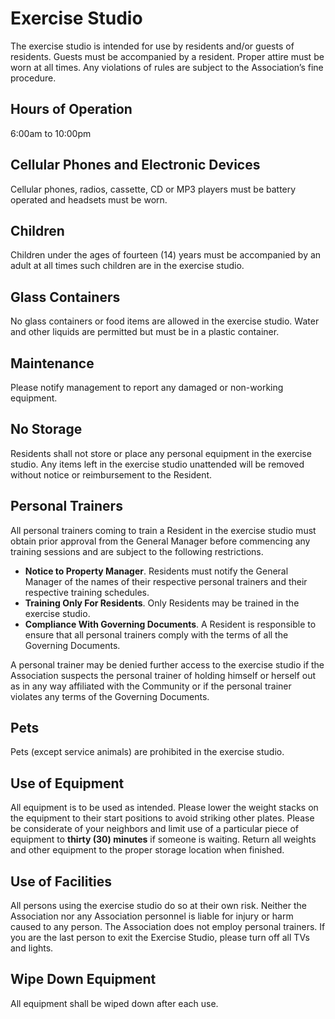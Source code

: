 # Exercise Studio

The exercise studio is intended for use by residents and/or guests of residents.  Guests must be accompanied by a resident. Proper attire must be worn at all times. Any violations of rules are subject to the Association’s fine procedure.

## **Hours of Operation**

6:00am to 10:00pm

## **Cellular Phones and Electronic Devices**

Cellular phones, radios, cassette, CD or MP3 players must be battery operated and headsets must be worn.  

## **Children**

Children under the ages of fourteen \(14\) years must be accompanied by an adult at all times such children are in the exercise studio. 

## **Glass Containers**

No glass containers or food items are allowed in the exercise studio.  Water and other liquids are permitted but must be in a plastic container.  

## **Maintenance**

Please notify management to report any damaged or non-working equipment. 

## **No Storage**

Residents shall not store or place any personal equipment in the exercise studio.  Any items left in the exercise studio unattended will be removed without notice or reimbursement to the Resident.  

## **Personal Trainers**

All personal trainers coming to train a Resident in the exercise studio must obtain prior approval from the General Manager before commencing any training sessions and are subject to the following restrictions. 

* **Notice to Property Manager**.  Residents must notify the General Manager of the names of their respective personal trainers and their respective training schedules.  
* **Training Only For Residents**.  Only Residents may be trained in the exercise studio.  
* **Compliance With Governing Documents**.  A Resident is responsible to ensure that all personal trainers comply with the terms of all the Governing Documents.

A personal trainer may be denied further access to the exercise studio if the Association suspects the personal trainer of holding himself or herself out as in any way affiliated with the Community or if the personal trainer violates any terms of the Governing Documents.  

## **Pets**

Pets \(except service animals\) are prohibited in the exercise studio. 

## **Use of Equipment**

All equipment is to be used as intended.  Please lower the weight stacks on the equipment to their start positions to avoid striking other plates.  Please be considerate of your neighbors and limit use of a particular piece of equipment to **thirty \(30\) minutes** if someone is waiting.  Return all weights and other equipment to the proper storage location when finished.

## **Use of Facilities**

All persons using the exercise studio do so at their own risk.  Neither the Association nor any Association personnel is liable for injury or harm caused to any person. The Association does not employ personal trainers.  If you are the last person to exit the Exercise Studio, please turn off all TVs and lights. 

## **Wipe Down Equipment**

All equipment shall be wiped down after each use.  

